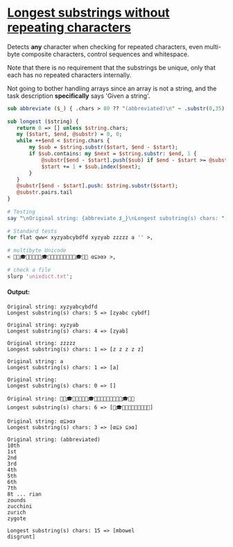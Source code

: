 [1]: https://rosettacode.org/wiki/Longest_substrings_without_repeating_characters

# [Longest substrings without repeating characters][1]

Detects **any** character when checking for repeated characters, even multi-byte composite characters, control sequences and whitespace.



Note that there is no requirement that the substrings be unique, only that each has no repeated characters internally.



Not going to bother handling arrays since an array is not a string, and the task description **specifically** says 'Given a string'.

```perl
sub abbreviate ($_) { .chars > 80 ?? "(abbreviated)\n" ~ .substr(0,35) ~ ' ... ' ~ .substr(*-35) !! $_ }
 
sub longest ($string) {
   return 0 => [] unless $string.chars;
   my ($start, $end, @substr) = 0, 0;
   while ++$end < $string.chars {
       my $sub = $string.substr($start, $end - $start);
       if $sub.contains: my $next = $string.substr: $end, 1 {
           @substr[$end - $start].push($sub) if $end - $start >= @substr.end;
           $start += 1 + $sub.index($next);
       }
   }
   @substr[$end - $start].push: $string.substr($start);
   @substr.pairs.tail
}
 
# Testing
say "\nOriginal string: {abbreviate $_}\nLongest substring(s) chars: ", .&longest
 
# Standard tests
for flat qww< xyzyabcybdfd xyzyab zzzzz a '' >,
 
# multibyte Unicode
< 👒🎩🎓👩‍👩‍👦‍👦🧢🎓👨‍👧‍👧👒👩‍👩‍👦‍👦🎩🎓👒🧢 α⊆϶α϶ >,
 
# check a file
slurp 'unixdict.txt';
```

#### Output:
```
Original string: xyzyabcybdfd
Longest substring(s) chars: 5 => [zyabc cybdf]

Original string: xyzyab
Longest substring(s) chars: 4 => [zyab]

Original string: zzzzz
Longest substring(s) chars: 1 => [z z z z z]

Original string: a
Longest substring(s) chars: 1 => [a]

Original string: 
Longest substring(s) chars: 0 => []

Original string: 👒🎩🎓👩‍👩‍👦‍👦🧢🎓👨‍👧‍👧👒👩‍👩‍👦‍👦🎩🎓👒🧢
Longest substring(s) chars: 6 => [🧢🎓👨‍👧‍👧👒👩‍👩‍👦‍👦🎩]

Original string: α⊆϶α϶
Longest substring(s) chars: 3 => [α⊆϶ ⊆϶α]

Original string: (abbreviated)
10th
1st
2nd
3rd
4th
5th
6th
7th
8t ... rian
zounds
zucchini
zurich
zygote

Longest substring(s) chars: 15 => [mbowel
disgrunt]
```
